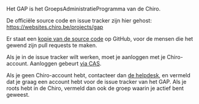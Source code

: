 Het GAP is het GroepsAdministratieProgramma van de Chiro.

De officiële source code en issue tracker zijn hier gehost:
https://websites.chiro.be/projects/gap

Er staat een [kopie van de source code](https://github.com/Chirojeugd-Vlaanderen/gap)
op GitHub, voor de mensen die het gewend zijn pull requests te maken.

Als je in de issue tracker wilt werken, moet je aanloggen met
je Chiro-account. Aanloggen gebeurt
[via CAS](https://websites.chiro.be/cas?ref=%2Fmy%2Fpage).

Als je geen Chiro-account hebt, contacteer dan
[de helpdesk](https://chiro.be/eloket/feedback-gap), en vermeld dat
je graag een account hebt voor de issue tracker van het GAP. Als je
roots hebt in de Chiro, vermeld dan ook de groep waarin je actief
bent geweest.

